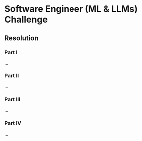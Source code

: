 # Software Engineer (ML & LLMs) Challenge

## Resolution

### Part I

...

### Part II

...

### Part III

...

### Part IV

...

